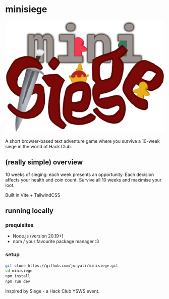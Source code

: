 # minisiege

![](./public/minisiege.png)

A short browser-based text adventure game where you survive a 10-week siege in the world of Hack Club.

## (really simple) overview

10 weeks of sieging: each week presents an opportunity. Each decision affects your health and coin count. Survive all 10 weeks and maximise your loot.

Built in Vite + TailwindCSS

## running locally

### prequisites

- Node.js (version 20.19+)
- npm / your favourite package manager :3

### setup

```bash
git clone https://github.com/junyali/minisiege.git
cd minisiege
npm install
npm run dev
```


Inspired by Siege - a Hack Club YSWS event.
